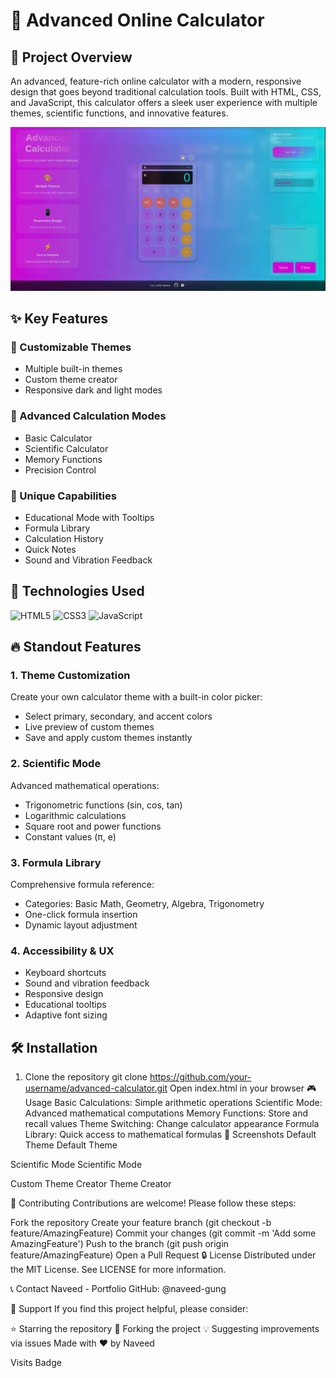 # 🧮 Advanced Online Calculator

## 🌟 Project Overview

An advanced, feature-rich online calculator with a modern, responsive design that goes beyond traditional calculation tools. Built with HTML, CSS, and JavaScript, this calculator offers a sleek user experience with multiple themes, scientific functions, and innovative features.

![Calculator Preview](assets/images/calculator-preview.png)

## ✨ Key Features

### 🎨 Customizable Themes
- Multiple built-in themes
- Custom theme creator
- Responsive dark and light modes

### 🧮 Advanced Calculation Modes
- Basic Calculator
- Scientific Calculator
- Memory Functions
- Precision Control

### 🌈 Unique Capabilities
- Educational Mode with Tooltips
- Formula Library
- Calculation History
- Quick Notes
- Sound and Vibration Feedback

## 🚀 Technologies Used

![HTML5](https://img.shields.io/badge/HTML5-E34F26?style=for-the-badge&logo=html5&logoColor=white)
![CSS3](https://img.shields.io/badge/CSS3-1572B6?style=for-the-badge&logo=css3&logoColor=white)
![JavaScript](https://img.shields.io/badge/JavaScript-F7DF1E?style=for-the-badge&logo=javascript&logoColor=black)

## 🔥 Standout Features

### 1. Theme Customization
Create your own calculator theme with a built-in color picker:
- Select primary, secondary, and accent colors
- Live preview of custom themes
- Save and apply custom themes instantly

### 2. Scientific Mode
Advanced mathematical operations:
- Trigonometric functions (sin, cos, tan)
- Logarithmic calculations
- Square root and power functions
- Constant values (π, e)

### 3. Formula Library
Comprehensive formula reference:
- Categories: Basic Math, Geometry, Algebra, Trigonometry
- One-click formula insertion
- Dynamic layout adjustment

### 4. Accessibility & UX
- Keyboard shortcuts
- Sound and vibration feedback
- Responsive design
- Educational tooltips
- Adaptive font sizing

## 🛠 Installation

1. Clone the repository
git clone https://github.com/your-username/advanced-calculator.git
Open index.html in your browser
🎮 Usage
Basic Calculations: Simple arithmetic operations
Scientific Mode: Advanced mathematical computations
Memory Functions: Store and recall values
Theme Switching: Change calculator appearance
Formula Library: Quick access to mathematical formulas
📸 Screenshots
Default Theme
Default Theme

Scientific Mode
Scientific Mode

Custom Theme Creator
Theme Creator

🤝 Contributing
Contributions are welcome! Please follow these steps:

Fork the repository
Create your feature branch (git checkout -b feature/AmazingFeature)
Commit your changes (git commit -m 'Add some AmazingFeature')
Push to the branch (git push origin feature/AmazingFeature)
Open a Pull Request
🔒 License
Distributed under the MIT License. See LICENSE for more information.

📞 Contact
Naveed - Portfolio GitHub: @naveed-gung

🌟 Support
If you find this project helpful, please consider:

⭐ Starring the repository
🍴 Forking the project
💡 Suggesting improvements via issues
Made with ❤️ by Naveed

Visits Badge
